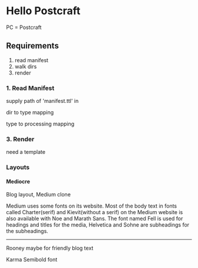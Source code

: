 # Hello Postcraft

PC = Postcraft

## Requirements

1. read manifest
2. walk dirs
3. render

### 1. Read Manifest

supply path of 'manifest.ttl' in

dir to type mapping

type to processing mapping

### 3. Render

need a template

### Layouts

#### Mediocre

Blog layout, Medium clone

Medium uses some fonts on its website. Most of the body text in fonts called Charter(serif) and Kievit(without a serif) on the Medium website is also available with Noe and Marath Sans. The font named Fell is used for headings and titles for the media, Helvetica and Sohne are subheadings for the subheadings.

---

Rooney maybe for friendly blog text

Karma Semibold font
